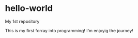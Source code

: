 # hello-world

My 1st repository

This is my first forray into programming!
I'm enjoyig the journey!
